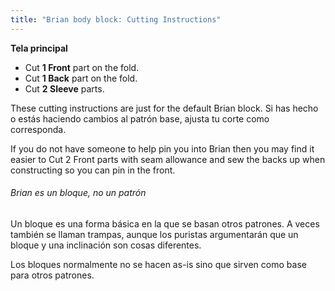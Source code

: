 ```yaml
---
title: "Brian body block: Cutting Instructions"
---
```


**Tela principal**

- Cut **1 Front** part on the fold.
- Cut **1 Back** part on the fold.
- Cut **2 Sleeve** parts.

These cutting instructions are just for the default Brian block. Si has hecho o estás haciendo cambios al patrón base, ajusta tu corte como corresponda.

<Tip>

If you do not have someone to help pin you into Brian then you may find it easier to Cut 2 Front parts with seam allowance and sew the backs up when constructing so you can pin in the front.

</Tip>

<Note>

###### Brian es un bloque, no un patrón

Un bloque es una forma básica en la que se basan otros patrones.
A veces también se llaman trampas, aunque los puristas argumentarán que un bloque y una inclinación son cosas diferentes.

Los bloques normalmente no se hacen as-is sino que sirven como base para otros patrones.

</Note>
